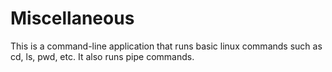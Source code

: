 # Miscellaneous
This is a command-line application that runs basic linux commands such as cd, ls, pwd, etc. It also runs pipe commands.
